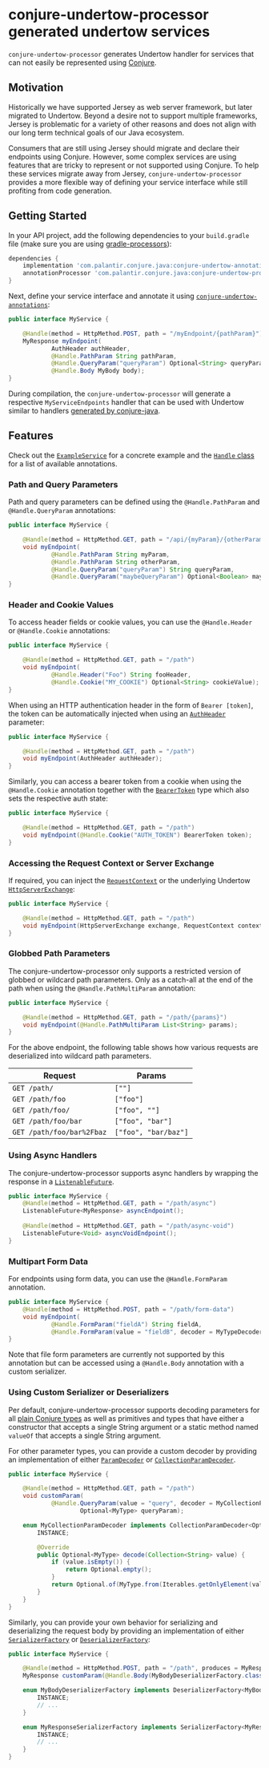 # conjure-undertow-processor generated undertow services

`conjure-undertow-processor` generates Undertow handler for services that can not easily be represented using
[Conjure](https://github.com/palantir/conjure-java).

## Motivation

Historically we have supported Jersey as web server framework, but later migrated to Undertow. Beyond a desire not to
support multiple frameworks, Jersey is problematic for a variety of other reasons and does not align with our long term
technical goals of our Java ecosystem.

Consumers that are still using Jersey should migrate and declare their endpoints using Conjure. However, some
complex services are using features that are tricky to represent or not supported using Conjure. To help these services
migrate away from Jersey, `conjure-undertow-processor` provides a more flexible way of defining your service interface
while still profiting from code generation.

## Getting Started

In your API project, add the following dependencies to your `build.gradle` file (make sure you are using 
[gradle-processors](https://github.com/palantir/gradle-processors)):

```gradle
dependencies {
    implementation 'com.palantir.conjure.java:conjure-undertow-annotations'
    annotationProcessor 'com.palantir.conjure.java:conjure-undertow-processor'
}
```

Next, define your service interface and annotate it using [`conjure-undertow-annotations`](src/main/java/com/palantir/conjure/java/undertow/annotations/Handle.java):

```java
public interface MyService {

    @Handle(method = HttpMethod.POST, path = "/myEndpoint/{pathParam}")
    MyResponse myEndpoint(
            AuthHeader authHeader,
            @Handle.PathParam String pathParam,
            @Handle.QueryParam("queryParam") Optional<String> queryParam,
            @Handle.Body MyBody body);
}
```

During compilation, the `conjure-undertow-processor` will generate a respective `MyServiceEndpoints` handler that can
be used with Undertow similar to handlers [generated by conjure-java](https://github.com/palantir/conjure-java#undertow).

## Features

Check out the [`ExampleService`](../conjure-undertow-processor-example/src/main/java/com/palantir/conjure/java/undertow/example/ExampleService.java) for a concrete example and the [`Handle` class](../conjure-undertow-annotations/src/main/java/com/palantir/conjure/java/undertow/annotations/Handle.java) for a list of available annotations.

### Path and Query Parameters

Path and query parameters can be defined using the `@Handle.PathParam` and `@Handle.QueryParam` annotations:

```java
public interface MyService {

    @Handle(method = HttpMethod.GET, path = "/api/{myParam}/{otherParam}")
    void myEndpoint(
            @Handle.PathParam String myParam,
            @Handle.PathParam String otherParam,
            @Handle.QueryParam("queryParam") String queryParam,
            @Handle.QueryParam("maybeQueryParam") Optional<Boolean> maybeQueryParam);
}
```

### Header and Cookie Values

To access header fields or cookie values, you can use the `@Handle.Header` or `@Handle.Cookie` annotations:

```java
public interface MyService {

    @Handle(method = HttpMethod.GET, path = "/path")
    void myEndpoint(
            @Handle.Header("Foo") String fooHeader,
            @Handle.Cookie("MY_COOKIE") Optional<String> cookieValue);
}
```

When using an HTTP authentication header in the form of `Bearer [token]`, the token can be automatically injected when 
using an [`AuthHeader`](https://github.com/palantir/auth-tokens/blob/develop/auth-tokens/src/main/java/com/palantir/tokens/auth/AuthHeader.java) parameter:

```java
public interface MyService {

    @Handle(method = HttpMethod.GET, path = "/path")
    void myEndpoint(AuthHeader authHeader);
}
```

Similarly, you can access a bearer token from a cookie when using the `@Handle.Cookie` annotation together with the
[`BearerToken`](https://github.com/palantir/auth-tokens/blob/develop/auth-tokens/src/main/java/com/palantir/tokens/auth/BearerToken.java) type which also sets the respective auth state:

```java
public interface MyService {

    @Handle(method = HttpMethod.GET, path = "/path")
    void myEndpoint(@Handle.Cookie("AUTH_TOKEN") BearerToken token);
}
```

### Accessing the Request Context or Server Exchange

If required, you can inject the [`RequestContext`](../conjure-undertow-lib/src/main/java/com/palantir/conjure/java/undertow/lib/RequestContext.java)
or the underlying Undertow [`HttpServerExchange`](https://github.com/undertow-io/undertow/blob/0c5f9128a2390bcf70cc2c1e431968b345df0d84/core/src/main/java/io/undertow/server/HttpServerExchange.java):

```java
public interface MyService {

    @Handle(method = HttpMethod.GET, path = "/path")
    void myEndpoint(HttpServerExchange exchange, RequestContext context);
}
```

### Globbed Path Parameters

The conjure-undertow-processor only supports a restricted version of globbed or wildcard path parameters. Only
as a catch-all at the end of the path when using the `@Handle.PathMultiParam` annotation:

```java
public interface MyService {

    @Handle(method = HttpMethod.GET, path = "/path/{params}")
    void myEndpoint(@Handle.PathMultiParam List<String> params);
}
```

For the above endpoint, the following table shows how various requests are deserialized into wildcard path parameters.

| Request | Params |
| - | - |
| `GET /path/` | `[""]` |
| `GET /path/foo` | `["foo"]` |
| `GET /path/foo/` | `["foo", ""]` |
| `GET /path/foo/bar` | `["foo", "bar"]` |
| `GET /path/foo/bar%2Fbaz` | `["foo", "bar/baz"]` |

### Using Async Handlers

The conjure-undertow-processor supports async handlers by wrapping the response in a [`ListenableFuture`](https://github.com/google/guava/blob/master/guava/src/com/google/common/util/concurrent/ListenableFuture.java).

```java
public interface MyService {
    @Handle(method = HttpMethod.GET, path = "/path/async")
    ListenableFuture<MyResponse> asyncEndpoint();
    
    @Handle(method = HttpMethod.GET, path = "/path/async-void")
    ListenableFuture<Void> asyncVoidEndpoint();
}
```

### Multipart Form Data

For endpoints using form data, you can use the `@Handle.FormParam` annotation.

```java
public interface MyService {
    @Handle(method = HttpMethod.POST, path = "/path/form-data")
    void myEndpoint(
            @Handle.FormParam("fieldA") String fieldA,
            @Handle.FormParam(value = "fieldB", decoder = MyTypeDecoder.clas) MyType fieldB);
}
```

Note that file form parameters are currently not supported by this annotation but can be accessed using a `@Handle.Body` annotation with a custom serializer.

### Using Custom Serializer or Deserializers

Per default, conjure-undertow-processor supports decoding parameters for all [plain Conjure types](https://palantir.github.io/conjure/#/docs/spec/wire?id=_7-plain-format)
as well as primitives and types that have either a constructor that accepts a single String argument or a static
method named `valueOf` that accepts a single String argument.

For other parameter types, you can provide a custom decoder by providing an implementation of
either [`ParamDecoder`](src/main/java/com/palantir/conjure/java/undertow/annotations/ParamDecoder.java) or
[`CollectionParamDecoder`](src/main/java/com/palantir/conjure/java/undertow/annotations/CollectionParamDecoder.java).

```java
public interface MyService {

    @Handle(method = HttpMethod.GET, path = "/path")
    void customParam(
            @Handle.QueryParam(value = "query", decoder = MyCollectionParamDecoder.class)
                    Optional<MyType> queryParam);

    enum MyCollectionParamDecoder implements CollectionParamDecoder<Optional<MyType>> {
        INSTANCE;

        @Override
        public Optional<MyType> decode(Collection<String> value) {
            if (value.isEmpty()) {
                return Optional.empty();
            }
            return Optional.of(MyType.from(Iterables.getOnlyElement(value)));
        }
    }
}
```

Similarly, you can provide your own behavior for serializing and deserializing the request body by providing an
implementation of either [`SerializerFactory`](src/main/java/com/palantir/conjure/java/undertow/annotations/SerializerFactory.java)
or [`DeserializerFactory`](src/main/java/com/palantir/conjure/java/undertow/annotations/DeserializerFactory.java):

```java
public interface MyService {

    @Handle(method = HttpMethod.POST, path = "/path", produces = MyResponseSerializerFactory.class)
    MyResponse customParam(@Handle.Body(MyBodyDeserializerFactory.class) MyBody body);

    enum MyBodyDeserializerFactory implements DeserializerFactory<MyBody> {
        INSTANCE;
        // ...
    }

    enum MyResponseSerializerFactory implements SerializerFactory<MyResponse> {
        INSTANCE;
        // ...
    }
}
```
